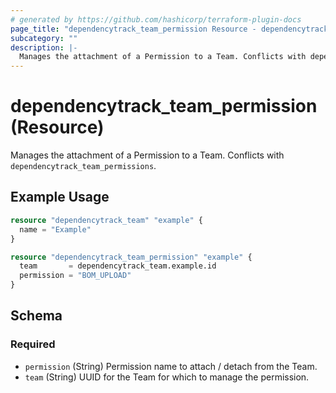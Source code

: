 ```yaml
---
# generated by https://github.com/hashicorp/terraform-plugin-docs
page_title: "dependencytrack_team_permission Resource - dependencytrack"
subcategory: ""
description: |-
  Manages the attachment of a Permission to a Team. Conflicts with dependencytrack_team_permissions.
---
```


# dependencytrack_team_permission (Resource)

Manages the attachment of a Permission to a Team. Conflicts with `dependencytrack_team_permissions`.

## Example Usage

```terraform
resource "dependencytrack_team" "example" {
  name = "Example"
}

resource "dependencytrack_team_permission" "example" {
  team       = dependencytrack_team.example.id
  permission = "BOM_UPLOAD"
}
```

<!-- schema generated by tfplugindocs -->
## Schema

### Required

- `permission` (String) Permission name to attach / detach from the Team.
- `team` (String) UUID for the Team for which to manage the permission.
